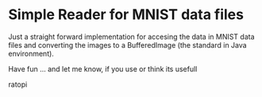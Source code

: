 # Simple Reader for MNIST data files

Just a straight forward implementation for accesing the data in MNIST data files and converting the images to a
BufferedImage (the standard in Java environment).

Have fun ... and let me know, if you use or think its usefull

ratopi
